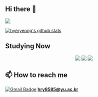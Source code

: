 ## Hi there 👋

<img src="https://capsule-render.vercel.app/api?type=rounded&color=0:87CEFA,100:B2EBF2&height=200&section=header&text=Welcome%20to%20my%20GitHub&fontSize=40&fontColor=ffffff" />

[![hyeryeong's github stats](https://github-readme-stats.vercel.app/api?username=hyeryeongyu)](https://github.com/hyeryeongyu/github-readme-stats)

## Studying Now

<p align="center">
  <img src="https://img.shields.io/badge/Python-3776AB?style=for-the-badge&logo=python&logoColor=white" />
  <img src="https://img.shields.io/badge/C-00599C?style=for-the-badge&logo=c&logoColor=white" />
  <img src="https://img.shields.io/badge/C%2B%2B-00599C?style=for-the-badge&logo=c%2B%2B&logoColor=white" />
</p>

## 📫 How to reach me

[![Gmail Badge](https://img.shields.io/badge/Email-D14836?style=flat&logo=gmail&logoColor=white)](hry8585@yu.ac.kr) **hry8585@yu.ac.kr**
